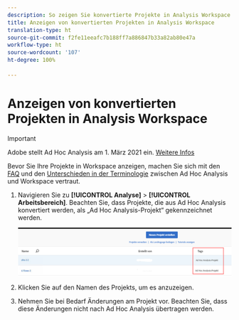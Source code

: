 ```yaml
---
description: So zeigen Sie konvertierte Projekte in Analysis Workspace an
title: Anzeigen von konvertierten Projekten in Analysis Workspace
translation-type: ht
source-git-commit: f2fe11eeafc7b188ff7a886847b33a82ab80e47a
workflow-type: ht
source-wordcount: '107'
ht-degree: 100%

---
```



# Anzeigen von konvertierten Projekten in Analysis Workspace

>[!IMPORTANT]
>
>Adobe stellt Ad Hoc Analysis am 1. März 2021 ein. [Weitere Infos](https://adobe.ly/discoverworkspace)

Bevor Sie Ihre Projekte in Workspace anzeigen, machen Sie sich mit den [FAQ](/help/analyze/ad-hoc-analysis/c-aha-project-converter/aha2aw-converter-faq.md#topic_8231595303AD403E9322645A63632D57) und den [Unterschieden in der Terminologie](/help/analyze/ad-hoc-analysis/c-aha-project-converter/aha2aw-converter-faq.md#topic_8231595303AD403E9322645A63632D57) zwischen Ad Hoc Analysis und Workspace vertraut.

1. Navigieren Sie zu **[!UICONTROL Analyse]** > **[!UICONTROL Arbeitsbereich]**. Beachten Sie, dass Projekte, die aus Ad Hoc Analysis konvertiert werden, als „Ad Hoc Analysis-Projekt“ gekennzeichnet werden.

   ![](assets/view_aha_in_aw.png)

1. Klicken Sie auf den Namen des Projekts, um es anzuzeigen.
1. Nehmen Sie bei Bedarf Änderungen am Projekt vor. Beachten Sie, dass diese Änderungen nicht nach Ad Hoc Analysis übertragen werden.

